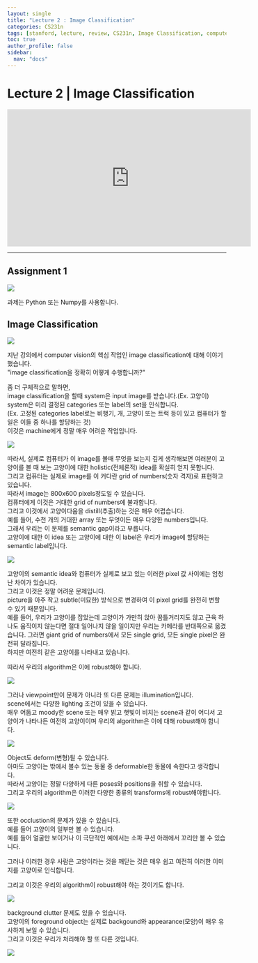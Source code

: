 ```yaml
---
layout: single
title: "Lecture 2 : Image Classification"
categories: CS231n
tags: [stanford, lecture, review, CS231n, Image Classification, computer vision]
toc: true
author_profile: false
sidebar:
  nav: "docs"
---
```

# Lecture 2 | Image Classification
<iframe width="560" height="315" src="https://www.youtube.com/embed/OoUX-nOEjG0" title="YouTube video player" frameborder="0" allow="accelerometer; autoplay; clipboard-write; encrypted-media; gyroscope; picture-in-picture" allowfullscreen></iframe>

***
## Assignment 1
![](https://github.com/jungyun24/jungyun24.github.io/blob/master/_image/cs231n/l2/1f84d1b08f70417dcaf15463d867e54eBPtTa74reD6uEqs2-2.jpg?raw=true)
   
과제는 Python 또는 Numpy를 사용합니다.   
   
## Image Classification
![](https://github.com/jungyun24/jungyun24.github.io/blob/master/_image/cs231n/l2/1f84d1b08f70417dcaf15463d867e54eBPtTa74reD6uEqs2-5.jpg?raw=true)
   
지난 강의에서 computer vision의 핵심 작업인 image classification에 대해 이야기했습니다.   
"image classification을 정확히 어떻게 수행합니까?"   
   
좀 더 구체적으로 말하면,   
image classification을 할때 system은 input image를 받습니다.(Ex. 고양이)   
system은 미리 결정된 categories 또는 label의 set을 인식합니다.   
(Ex. 고정된 categories label로는 비행기, 개, 고양이 또는 트럭 등이 있고 컴퓨터가 할 일은 이들 중 하나를 할당하는 것)    
이것은 machine에게 정말 매우 어려운 작업입니다.   
   
![](https://github.com/jungyun24/jungyun24.github.io/blob/master/_image/cs231n/l2/1f84d1b08f70417dcaf15463d867e54eBPtTa74reD6uEqs2-6.jpg?raw=true)
   
따라서, 실제로 컴퓨터가 이 image를 볼때 무엇을 보는지 깊게 생각해보면 여러분이 고양이를 볼 때 보는 고양이에 대한 holistic(전체론적) idea를 확실히 얻지 못합니다.   
그리고 컴퓨터는 실제로 image를 이 커다란 grid of numbers(숫자 격자)로 표현하고 있습니다.   
따라서 image는 800x600 pixels정도일 수 있습니다.   
컴퓨터에게 이것은 거대한 grid of numbers에 불과합니다.   
그리고 이것에서 고양이다움을 distill(추출)하는 것은 매우 어렵습니다.   
예를 들어, 수천 개의 거대한 array 또는 무엇이든 매우 다양한 numbers입니다.   
그래서 우리는 이 문제를 semantic gap이라고 부릅니다.   
고양이에 대한 이 idea 또는 고양이에 대한 이 label은 우리가 image에 할당하는 semantic label입니다.   
   
![](https://github.com/jungyun24/jungyun24.github.io/blob/master/_image/cs231n/l2/1f84d1b08f70417dcaf15463d867e54eBPtTa74reD6uEqs2-7.jpg?raw=true)
   
고양이의 semantic idea와 컴퓨터가 실제로 보고 있는 이러한 pixel 값 사이에는 엄청난 차이가 있습니다.   
그리고 이것은 정말 어려운 문제입니다.   
picture을 아주 작고 subtle(미묘한) 방식으로 변경하여 이 pixel grid를 완전히 변할 수 있기 때문입니다.   
예를 들어, 우리가 고양이를 잡았는데 고양이가 가만히 앉아 꿈틀거리지도 않고 근육 하나도 움직이지 않는다면 절대 일어나지 않을 일이지만 우리는 카메라를 반대쪽으로 옮겼습니다. 그러면 giant grid of numbers에서 모든 single grid, 모든 single pixel은 완전히 달라집니다.   
하지만 여전히 같은 고양이를 나타내고 있습니다.
   
따라서 우리의 algorithm은 이에 robust해야 합니다.   
   
![](https://github.com/jungyun24/jungyun24.github.io/blob/master/_image/cs231n/l2/1f84d1b08f70417dcaf15463d867e54eBPtTa74reD6uEqs2-8.jpg?raw=true)
   
그러나 viewpoint만이 문제가 아니라 또 다른 문제는 illumination입니다.   
scene에서는 다양한 lighting 조건이 있을 수 있습니다.   
매우 어둡고 moody한 scene 또는 매우 밝고 햇빛이 비치는 scene과 같이 어디서 고양이가 나타나든 여전히 고양이이며 우리의 algorithm은 이에 대해 robust해야 합니다.   
   
![](https://github.com/jungyun24/jungyun24.github.io/blob/master/_image/cs231n/l2/1f84d1b08f70417dcaf15463d867e54eBPtTa74reD6uEqs2-9.jpg?raw=true)   
   
Object도 deform(변형)될 수 있습니다.   
아마도 고양이는 밖에서 볼수 있는 동물 중 deformable한 동물에 속한다고 생각합니다.   
따라서 고양이는 정말 다양하게 다른 poses와 positions을 취할 수 있습니다.   
그리고 우리의 algorithm은 이러한 다양한 종류의 transforms에 robust해야합니다.   
   

![](https://github.com/jungyun24/jungyun24.github.io/blob/master/_image/cs231n/l2/1f84d1b08f70417dcaf15463d867e54eBPtTa74reD6uEqs2-10.jpg?raw=true)  
   
또한 occlustion의 문제가 있을 수 있습니다.   
예를 들어 고양이의 일부만 볼 수 있습니다.   
예를 들어 얼굴만 보이거나 이 극단적인 예에서는 소파 쿠션 아래에서 꼬리만 볼 수 있습니다.   
  
그러나 이러한 경우 사람은 고양이라는 것을 깨닫는 것은 매우 쉽고 여전히 이러한 이미지를 고양이로 인식합니다.   
   
그리고 이것은 우리의 algorithm이 robust해야 하는 것이기도 합니다.   
   
![](https://github.com/jungyun24/jungyun24.github.io/blob/master/_image/cs231n/l2/1f84d1b08f70417dcaf15463d867e54eBPtTa74reD6uEqs2-11.jpg?raw=true)  
   
background clutter 문제도 있을 수 있습니다.   
고양이의 foreground object는 실제로 backgound와 appearance(모양)이 매우 유사하게 보일 수 있습니다.   
그리고 이것은 우리가 처리해야 할 또 다른 것입니다.   
   
   
![](https://github.com/jungyun24/jungyun24.github.io/blob/master/_image/cs231n/l2/1f84d1b08f70417dcaf15463d867e54eBPtTa74reD6uEqs2-11.jpg?raw=true)  